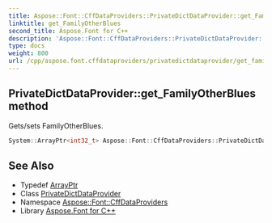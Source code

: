 ```yaml
---
title: Aspose::Font::CffDataProviders::PrivateDictDataProvider::get_FamilyOtherBlues method
linktitle: get_FamilyOtherBlues
second_title: Aspose.Font for C++
description: 'Aspose::Font::CffDataProviders::PrivateDictDataProvider::get_FamilyOtherBlues method. Gets/sets FamilyOtherBlues in C++.'
type: docs
weight: 800
url: /cpp/aspose.font.cffdataproviders/privatedictdataprovider/get_familyotherblues/
---
```

## PrivateDictDataProvider::get_FamilyOtherBlues method


Gets/sets FamilyOtherBlues.

```cpp
System::ArrayPtr<int32_t> Aspose::Font::CffDataProviders::PrivateDictDataProvider::get_FamilyOtherBlues()
```

## See Also

* Typedef [ArrayPtr](../../../system/arrayptr/)
* Class [PrivateDictDataProvider](../)
* Namespace [Aspose::Font::CffDataProviders](../../)
* Library [Aspose.Font for C++](../../../)
